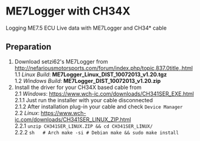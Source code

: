 # ME7Logger with CH34X
Logging ME7.5 ECU Live data with ME7Logger and CH34* cable

## Preparation

1. Download setzi62's ME7Logger from  
    http://nefariousmotorsports.com/forum/index.php/topic,837.0title,.html  
    1.1 *Linux Build*: **ME7Logger_Linux_DIST_10072013_v1.20.tgz**  
    1.2 *Windows Build*: **ME7Logger_DIST_10072013_v1.20.zip**
2. Install the driver for your CH34X based cable from  
    2.1 *Windows*: https://www.wch-ic.com/downloads/CH341SER_EXE.html  
        2.1.1 Just run the installer with your cable disconnected  
        2.1.2 After installation plug-in your cable and check `Device Manager`  
    2.2 *Linux*: https://www.wch-ic.com/downloads/CH341SER_LINUX_ZIP.html  
        2.2.1 `unzip CH341SER_LINUX.ZIP && cd CH341SER_LINUX/`  
        2.2.2 ```sh  
              # Arch
              make -si
              # Debian
              make && sudo make install
              ```  
